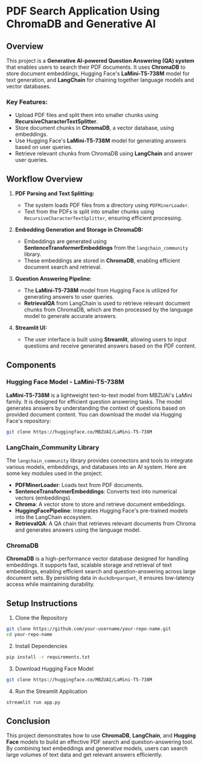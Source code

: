 # PDF Search Application Using ChromaDB and Generative AI

## Overview

This project is a **Generative AI-powered Question Answering (QA) system** that enables users to search their PDF documents. It uses **ChromaDB** to store document embeddings, Hugging Face's **LaMini-T5-738M** model for text generation, and **LangChain** for chaining together language models and vector databases.

### Key Features:

* Upload PDF files and split them into smaller chunks using **RecursiveCharacterTextSplitter**.
* Store document chunks in **ChromaDB**, a vector database, using embeddings.
* Use Hugging Face's **LaMini-T5-738M** model for generating answers based on user queries.
* Retrieve relevant chunks from ChromaDB using **LangChain** and answer user queries.

## Workflow Overview

1. **PDF Parsing and Text Splitting:**
   * The system loads PDF files from a directory using `PDFMinerLoader`.
   * Text from the PDFs is split into smaller chunks using `RecursiveCharacterTextSplitter`, ensuring efficient processing.

2. **Embedding Generation and Storage in ChromaDB:**
   * Embeddings are generated using **SentenceTransformerEmbeddings** from the `langchain_community` library.
   * These embeddings are stored in **ChromaDB**, enabling efficient document search and retrieval.

3. **Question Answering Pipeline:**
   * The **LaMini-T5-738M** model from Hugging Face is utilized for generating answers to user queries.
   * **RetrievalQA** from LangChain is used to retrieve relevant document chunks from ChromaDB, which are then processed by the language model to generate accurate answers.

4. **Streamlit UI:**
   * The user interface is built using **Streamlit**, allowing users to input questions and receive generated answers based on the PDF content.

## Components

### Hugging Face Model - LaMini-T5-738M

**LaMini-T5-738M** is a lightweight text-to-text model from MBZUAI's LaMini family. It is designed for efficient question answering tasks. The model generates answers by understanding the context of questions based on provided document content. You can download the model via Hugging Face's repository:

```bash
git clone https://huggingface.co/MBZUAI/LaMini-T5-738M
```

### LangChain_Community Library

The `langchain_community` library provides connectors and tools to integrate various models, embeddings, and databases into an AI system. Here are some key modules used in the project:

* **PDFMinerLoader**: Loads text from PDF documents.
* **SentenceTransformerEmbeddings**: Converts text into numerical vectors (embeddings).
* **Chroma**: A vector store to store and retrieve document embeddings.
* **HuggingFacePipeline**: Integrates Hugging Face's pre-trained models into the LangChain ecosystem.
* **RetrievalQA**: A QA chain that retrieves relevant documents from Chroma and generates answers using the language model.

### ChromaDB

**ChromaDB** is a high-performance vector database designed for handling embeddings. It supports fast, scalable storage and retrieval of text embeddings, enabling efficient search and question-answering across large document sets. By persisting data in `duckdb+parquet`, it ensures low-latency access while maintaining durability.

## Setup Instructions

1. Clone the Repository

```bash
git clone https://github.com/your-username/your-repo-name.git
cd your-repo-name
```

2. Install Dependencies

```bash
pip install -r requirements.txt
```

3. Download Hugging Face Model

```bash
git clone https://huggingface.co/MBZUAI/LaMini-T5-738M
```

4. Run the Streamlit Application

```bash
streamlit run app.py
```

## Conclusion

This project demonstrates how to use **ChromaDB**, **LangChain**, and **Hugging Face** models to build an effective PDF search and question-answering tool. By combining text embeddings and generative models, users can search large volumes of text data and get relevant answers efficiently.


